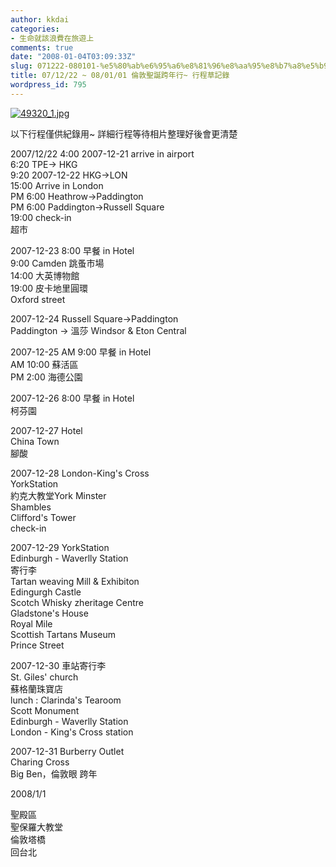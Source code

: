 ```yaml
---
author: kkdai
categories:
- 生命就該浪費在旅遊上
comments: true
date: "2008-01-04T03:09:33Z"
slug: 071222-080101-%e5%80%ab%e6%95%a6%e8%81%96%e8%aa%95%e8%b7%a8%e5%b9%b4%e8%a1%8c-%e8%a1%8c%e7%a8%8b%e8%8d%89%e8%a8%98%e9%8c%84
title: 07/12/22 ~ 08/01/01 倫敦聖誕跨年行~ 行程草記錄
wordpress_id: 795
---
```


[![49320_1.jpg](http://farm3.static.flickr.com/2279/2162837533_bfd891abe8.jpg)](http://www.flickr.com/photos/27643002@N00/2162837533/)

以下行程僅供紀錄用~ 詳細行程等待相片整理好後會更清楚

2007/12/22 4:00 2007-12-21 arrive in airport  
6:20 TPE→ HKG  
9:20 2007-12-22 HKG→LON  
15:00 Arrive in London  
PM 6:00 Heathrow→Paddington  
PM 6:00 Paddington→Russell Square  
19:00 check-in  
超市  


2007-12-23 8:00 早餐 in Hotel  
9:00 Camden 跳蚤市場  
14:00 大英博物館  
19:00 皮卡地里圓環  
Oxford street  


2007-12-24 Russell Square->Paddington  
Paddington -> 溫莎 Windsor & Eton Central

2007-12-25 AM 9:00 早餐 in Hotel  
AM 10:00 蘇活區  
PM 2:00 海德公園  
  
2007-12-26 8:00 早餐 in Hotel  
柯芬園  
  
2007-12-27 Hotel  
China Town  
腳酸

2007-12-28 London-King's Cross  
YorkStation  
約克大教堂York Minster  
Shambles  
Clifford's Tower  
check-in  


2007-12-29 YorkStation  
Edinburgh - Waverlly Station  
寄行李  
Tartan weaving Mill & Exhibiton  
Edingurgh Castle  
Scotch Whisky zheritage Centre  
Gladstone's House  
Royal Mile  
Scottish Tartans Museum  
Prince Street  


2007-12-30 車站寄行李  
St. Giles' church  
蘇格蘭珠寶店  
lunch : Clarinda's Tearoom  
Scott Monument  
Edinburgh - Waverlly Station  
London - King's Cross station  


2007-12-31 Burberry Outlet  
Charing Cross  
Big Ben，倫敦眼 跨年  


2008/1/1

聖殿區  
聖保羅大教堂  
倫敦塔橋  
回台北
